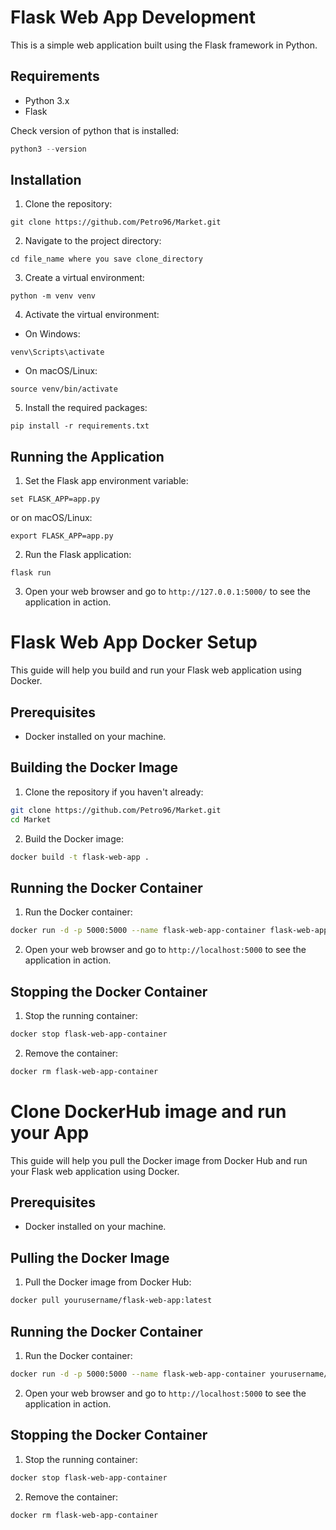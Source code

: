 # Flask Web App Development

This is a simple web application built using the Flask framework in Python.

## Requirements

- Python 3.x
- Flask

Check version of python that is installed:
```python
python3 --version
```

## Installation

1. Clone the repository:
```
git clone https://github.com/Petro96/Market.git
```
2. Navigate to the project directory:
```
cd file_name where you save clone_directory
```
3. Create a virtual environment:
```
python -m venv venv
```
4. Activate the virtual environment:
- On Windows:
```
venv\Scripts\activate
```
- On macOS/Linux:
```
source venv/bin/activate
```
5. Install the required packages:
```
pip install -r requirements.txt
```

## Running the Application

1. Set the Flask app environment variable:
```
set FLASK_APP=app.py
```
or on macOS/Linux:
```
export FLASK_APP=app.py
```
2. Run the Flask application:
```
flask run
```
3. Open your web browser and go to `http://127.0.0.1:5000/` to see the application in action.

# Flask Web App Docker Setup

This guide will help you build and run your Flask web application using Docker.

## Prerequisites

- Docker installed on your machine.

## Building the Docker Image

1. Clone the repository if you haven't already:

```sh
git clone https://github.com/Petro96/Market.git
cd Market
```

2. Build the Docker image:
```sh
docker build -t flask-web-app .
```

## Running the Docker Container

1. Run the Docker container:
```sh
docker run -d -p 5000:5000 --name flask-web-app-container flask-web-app
```

2. Open your web browser and go to `http://localhost:5000` to see the application in action.

## Stopping the Docker Container

1. Stop the running container:
```sh
docker stop flask-web-app-container
```

2. Remove the container:
```sh
docker rm flask-web-app-container
```

# Clone DockerHub image and run your App

This guide will help you pull the Docker image from Docker Hub and run your Flask web application using Docker.

## Prerequisites

- Docker installed on your machine.

## Pulling the Docker Image

1. Pull the Docker image from Docker Hub:
```sh
docker pull yourusername/flask-web-app:latest
```

## Running the Docker Container

1. Run the Docker container:
```sh
docker run -d -p 5000:5000 --name flask-web-app-container yourusername/flask-web-app:latest
```

2. Open your web browser and go to `http://localhost:5000` to see the application in action.

## Stopping the Docker Container

1. Stop the running container:
```sh
docker stop flask-web-app-container
```

2. Remove the container:
```sh
docker rm flask-web-app-container
```